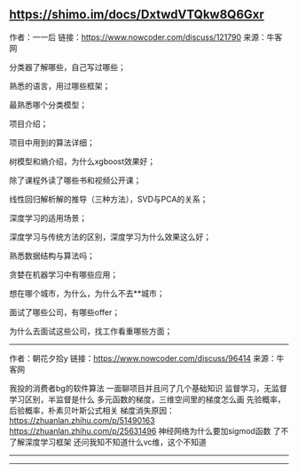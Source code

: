 https://shimo.im/docs/DxtwdVTQkw8Q6Gxr
----------

作者：一一后
链接：https://www.nowcoder.com/discuss/121790
来源：牛客网



分类器了解哪些，自己写过哪些； 

  熟悉的语言，用过哪些框架； 

  最熟悉哪个分类模型；


  项目介绍； 

  项目中用到的算法详细； 

  树模型和熵介绍，为什么xgboost效果好； 

  除了课程外读了哪些书和视频公开课； 

  线性回归解析解的推导（三种方法），SVD与PCA的关系； 

  深度学习的适用场景； 

  深度学习与传统方法的区别，深度学习为什么效果这么好； 

  熟悉数据结构与算法吗； 

  贪婪在机器学习中有哪些应用； 

  想在哪个城市，为什么，为什么不去**城市； 

  面试了哪些公司，有哪些offer； 

  为什么去面试这些公司，找工作看重哪些方面；

-----

作者：朝花夕拾y
链接：https://www.nowcoder.com/discuss/96414
来源：牛客网

我投的消费者bg的软件算法
 一面聊项目并且问了几个基础知识
 监督学习，无监督学习区别，半监督是什么
 多元函数的梯度，三维空间里的梯度怎么画
 先验概率，后验概率，朴素贝叶斯公式相关
 梯度消失原因： https://zhuanlan.zhihu.com/p/51490163   https://zhuanlan.zhihu.com/p/25631496
 神经网络为什么要加sigmod函数
 了不了解深度学习框架
 还问我知不知道什么vc维，这个不知道

---------



-------


